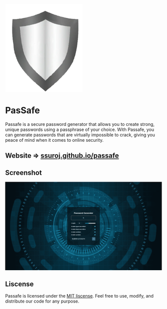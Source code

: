 ![Logo](./images/logo.png)


# PasSafe
Passafe is a secure password generator that allows you to create strong, unique passwords using a passphrase of your choice. With Passafe, you can generate passwords that are virtually impossible to crack, giving you peace of mind when it comes to online security.

## Website => [ssuroj.github.io/passafe](https://ssuroj.github.io/passafe)

## Screenshot
![App Screenshot](./images/screenshoot.png)

## Liscense
Passafe is licensed under the [MIT liscense](https://mit-license.org/). Feel free to use, modify, and distribute our code for any purpose.
